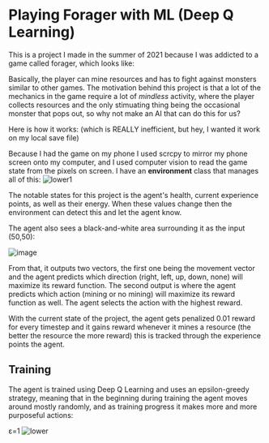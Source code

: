 # Playing Forager with ML (Deep Q Learning)

This is a project I made in the summer of 2021 because I was addicted to a game called forager, which looks like:

Basically, the player can mine resources and has to fight against monsters similar to other games.
The motivation behind this project is that a lot of the mechanics in the game require a lot of *mindless* activity, where the player collects resources and the only stimuating thing being the occasional monster that pops out, so why not make an AI that can do this for us?

Here is how it works: (which is REALLY inefficient, but hey, I wanted it work on my local save file)

Because I had the game on my phone I used scrcpy to mirror my phone screen onto my computer, and I used computer vision to read the game state from the pixels on screen. I have an **environment** class that manages all of this:
![lower1](https://github.com/MattHandzel/DeepQLearningToPlayForager/assets/39449480/30cae8a8-7ca2-4450-a0f1-d784034527f9)

The notable states for this project is the agent's health, current experience points, as well as their energy. When these values change then the environment can detect this and let the agent know.

The agent also sees a black-and-white area surrounding it as the input (50,50):

![image](https://github.com/MattHandzel/PlayingForager/assets/39449480/0992fab5-0f79-49df-b2a9-71121997339b)

From that, it outputs two vectors, the first one being the movement vector and the agent predicts which direction (right, left, up, down, none) will maximize its reward function. The second output is where the agent predicts which action (mining or no mining) will maximize its reward function as well. The agent selects the action with the highest reward.

With the current state of the project, the agent gets penalized 0.01 reward for every timestep and it gains reward whenever it mines a resource (the better the resource the more reward) this is tracked through the experience points the agent.

## Training
The agent is trained using Deep Q Learning and uses an epsilon-greedy strategy, meaning that in the beginning during training the agent moves around mostly randomly, and as training progress it makes more and more purposeful actions:

ε=1
![lower](https://github.com/MattHandzel/DeepQLearningToPlayForager/assets/39449480/ca7bc238-0ed0-47ce-8b94-101fe8b1ffc9)

